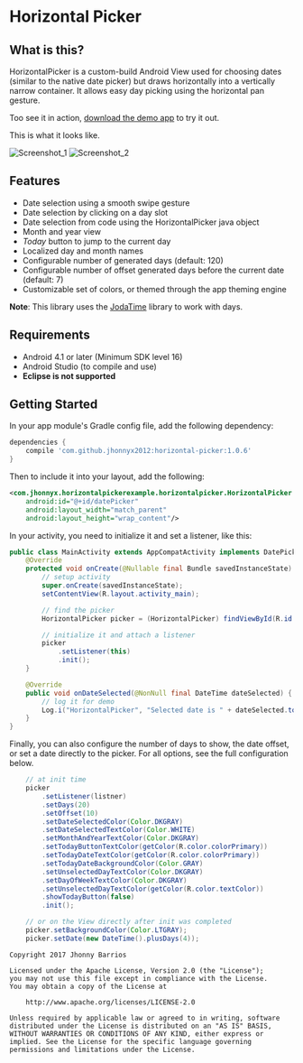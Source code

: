 Horizontal Picker
=================

What is this?
-------------
HorizontalPicker is a custom-build Android View used for choosing dates (similar to the native date picker) but draws horizontally into a vertically narrow container. It allows easy day picking using the horizontal pan gesture.

Too see it in action, [download the demo app](https://github.com/jhonnyx2012/HorizontalPicker/blob/master/appDemoDebug.apk?raw=true) to try it out.

This is what it looks like.

![Screenshot_1](https://raw.githubusercontent.com/jhonnyx2012/HorizontalPicker/master/Screenshot_custom.png)
![Screenshot_2](https://raw.githubusercontent.com/jhonnyx2012/HorizontalPicker/master/Screenshot_palette.png)

Features
--------

* Date selection using a smooth swipe gesture
* Date selection by clicking on a day slot
* Date selection from code using the HorizontalPicker java object
* Month and year view
* _Today_ button to jump to the current day
* Localized day and month names
* Configurable number of generated days (default: 120)
* Configurable number of offset generated days before the current date (default: 7)
* Customizable set of colors, or themed through the app theming engine

**Note**: This library uses the [JodaTime](https://github.com/JodaOrg/joda-time) library to work with days.

Requirements
------------
- Android 4.1 or later (Minimum SDK level 16)
- Android Studio (to compile and use)
- **Eclipse is not supported**

Getting Started
---------------

In your app module's Gradle config file, add the following dependency:
```groovy
dependencies {
    compile 'com.github.jhonnyx2012:horizontal-picker:1.0.6'
}
```

Then to include it into your layout, add the following:
```xml
<com.jhonnyx.horizontalpickerexample.horizontalpicker.HorizontalPicker
    android:id="@+id/datePicker"
    android:layout_width="match_parent"
    android:layout_height="wrap_content"/>
```

In your activity, you need to initialize it and set a listener, like this:
```java
public class MainActivity extends AppCompatActivity implements DatePickerListener {
    @Override
    protected void onCreate(@Nullable final Bundle savedInstanceState) {
        // setup activity
        super.onCreate(savedInstanceState);
        setContentView(R.layout.activity_main);

        // find the picker
        HorizontalPicker picker = (HorizontalPicker) findViewById(R.id.datePicker);

        // initialize it and attach a listener
        picker
            .setListener(this)
            .init();
    }

    @Override
    public void onDateSelected(@NonNull final DateTime dateSelected) {
        // log it for demo
        Log.i("HorizontalPicker", "Selected date is " + dateSelected.toString());
    }
}
```

Finally, you can also configure the number of days to show, the date offset, or set a date directly to the picker. For all options, see the full configuration below.


```java
    // at init time
    picker
        .setListener(listner)
        .setDays(20)
        .setOffset(10)
        .setDateSelectedColor(Color.DKGRAY)
        .setDateSelectedTextColor(Color.WHITE)
        .setMonthAndYearTextColor(Color.DKGRAY)
        .setTodayButtonTextColor(getColor(R.color.colorPrimary))
        .setTodayDateTextColor(getColor(R.color.colorPrimary))
        .setTodayDateBackgroundColor(Color.GRAY)
        .setUnselectedDayTextColor(Color.DKGRAY)
        .setDayOfWeekTextColor(Color.DKGRAY)
        .setUnselectedDayTextColor(getColor(R.color.textColor))
        .showTodayButton(false)
        .init();

    // or on the View directly after init was completed
    picker.setBackgroundColor(Color.LTGRAY);
    picker.setDate(new DateTime().plusDays(4));
```

```text
Copyright 2017 Jhonny Barrios

Licensed under the Apache License, Version 2.0 (the "License");
you may not use this file except in compliance with the License.
You may obtain a copy of the License at

    http://www.apache.org/licenses/LICENSE-2.0

Unless required by applicable law or agreed to in writing, software distributed under the License is distributed on an "AS IS" BASIS, WITHOUT WARRANTIES OR CONDITIONS OF ANY KIND, either express or implied. See the License for the specific language governing permissions and limitations under the License.
```
